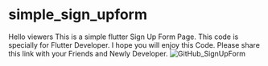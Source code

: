 # simple_sign_upform
Hello viewers This is a simple flutter Sign Up Form Page. This code is specially for Flutter Developer. I hope you will enjoy this Code. Please share this link with your Friends and Newly Developer.
![GitHub_SignUpForm](https://user-images.githubusercontent.com/54212904/189727596-031b84fd-b48b-494e-a237-aebff414a16a.png)
